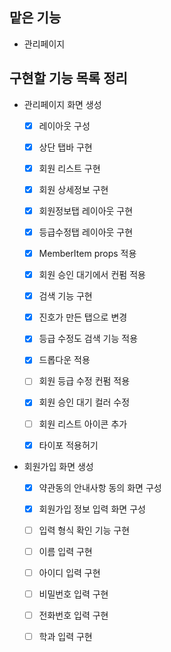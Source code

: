 ## 맡은 기능

- 관리페이지

## 구현할 기능 목록 정리

- 관리페이지 화면 생성

  - [x] 레이아웃 구성

  - [x] 상단 탭바 구현

  - [x] 회원 리스트 구현

  - [x] 회원 상세정보 구현

  - [x] 회원정보탭 레이아웃 구현

  - [x] 등급수정탭 레이아웃 구현

  - [x] MemberItem props 적용

  - [x] 회원 승인 대기에서 컨펌 적용

  - [x] 검색 기능 구현

  - [x] 진호가 만든 탭으로 변경

  - [x] 등급 수정도 검색 기능 적용

  - [x] 드롭다운 적용

  - [ ] 회원 등급 수정 컨펌 적용

  - [x] 회원 승인 대기 컬러 수정

  - [ ] 회원 리스트 아이콘 추가

  - [x] 타이포 적용허기

- 회원가입 화면 생성

  - [x] 약관동의 안내사항 동의 화면 구성

  - [x] 회원가입 정보 입력 화면 구성

  - [ ] 입력 형식 확인 기능 구현

  - [ ] 이름 입력 구현

  - [ ] 아이디 입력 구현

  - [ ] 비밀번호 입력 구현

  - [ ] 전화번호 입력 구현

  - [ ] 학과 입력 구현
